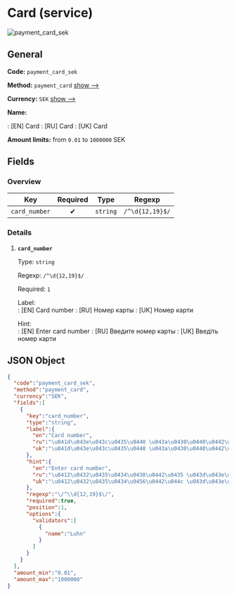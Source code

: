 
# Card (service) 
![payment_card_sek](https://static.openfintech.io/payout_methods/payment_card_sek/logo.svg?w=400&c=v0.59.26#w24)  

## General 
 
**Code:** `payment_card_sek` 
 
**Method:** `payment_card` [show -->](/payout-methods/payment_card/) 
 
**Currency:** `SEK` [show -->](/currencies/SEK/) 
 
**Name:** 
 
:	[EN] Card 
:	[RU] Card 
:	[UK] Card 
 
**Amount limits:** from `0.01` to `1000000` SEK 

## Fields 

### Overview 

|Key|Required|Type|Regexp| 
|:---:|:---:|:---:|:---:| 
|`card_number`|✔|`string`|`/^\d{12,19}$/`| 
 

### Details 
 
1. **`card_number`** 
 
	Type: `string` 
 
	Regexp: `/^\d{12,19}$/` 
 
	Required: `1` 
 
	Label:  
	: [EN] Card number 
	: [RU] Номер карты 
	: [UK] Номер карти 
 
	Hint:  
	: [EN] Enter card number 
	: [RU] Введите номер карты 
	: [UK] Введіть номер карти 
 

## JSON Object 

```json
{
  "code":"payment_card_sek",
  "method":"payment_card",
  "currency":"SEK",
  "fields":[
    {
      "key":"card_number",
      "type":"string",
      "label":{
        "en":"Card number",
        "ru":"\u041d\u043e\u043c\u0435\u0440 \u043a\u0430\u0440\u0442\u044b",
        "uk":"\u041d\u043e\u043c\u0435\u0440 \u043a\u0430\u0440\u0442\u0438"
      },
      "hint":{
        "en":"Enter card number",
        "ru":"\u0412\u0432\u0435\u0434\u0438\u0442\u0435 \u043d\u043e\u043c\u0435\u0440 \u043a\u0430\u0440\u0442\u044b",
        "uk":"\u0412\u0432\u0435\u0434\u0456\u0442\u044c \u043d\u043e\u043c\u0435\u0440 \u043a\u0430\u0440\u0442\u0438"
      },
      "regexp":"\/^\\d{12,19}$\/",
      "required":true,
      "position":1,
      "options":{
        "validators":[
          {
            "name":"Luhn"
          }
        ]
      }
    }
  ],
  "amount_min":"0.01",
  "amount_max":"1000000"
}
```  

